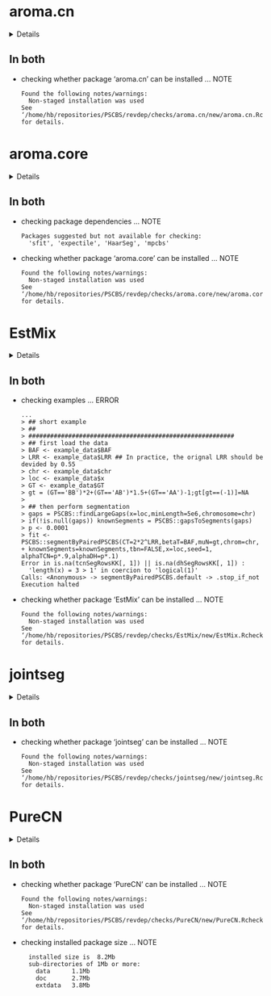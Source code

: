 # aroma.cn

<details>

* Version: 1.6.1
* Source code: https://github.com/cran/aroma.cn
* URL: http://www.aroma-project.org/, https://github.com/HenrikBengtsson/aroma.cn
* BugReports: https://github.com/HenrikBengtsson/aroma.cn/issues
* Date/Publication: 2015-10-28 00:08:16
* Number of recursive dependencies: 23

Run `revdep_details(,"aroma.cn")` for more info

</details>

## In both

*   checking whether package ‘aroma.cn’ can be installed ... NOTE
    ```
    Found the following notes/warnings:
      Non-staged installation was used
    See ‘/home/hb/repositories/PSCBS/revdep/checks/aroma.cn/new/aroma.cn.Rcheck/00install.out’ for details.
    ```

# aroma.core

<details>

* Version: 3.1.3
* Source code: https://github.com/cran/aroma.core
* URL: https://github.com/HenrikBengtsson/aroma.core, http://www.aroma-project.org/
* BugReports: https://github.com/HenrikBengtsson/aroma.core/issues
* Date/Publication: 2018-05-03 13:41:54 UTC
* Number of recursive dependencies: 45

Run `revdep_details(,"aroma.core")` for more info

</details>

## In both

*   checking package dependencies ... NOTE
    ```
    Packages suggested but not available for checking:
      'sfit', 'expectile', 'HaarSeg', 'mpcbs'
    ```

*   checking whether package ‘aroma.core’ can be installed ... NOTE
    ```
    Found the following notes/warnings:
      Non-staged installation was used
    See ‘/home/hb/repositories/PSCBS/revdep/checks/aroma.core/new/aroma.core.Rcheck/00install.out’ for details.
    ```

# EstMix

<details>

* Version: 1.0.1
* Source code: https://github.com/cran/EstMix
* Date/Publication: 2018-09-13 04:20:02 UTC
* Number of recursive dependencies: 15

Run `revdep_details(,"EstMix")` for more info

</details>

## In both

*   checking examples ... ERROR
    ```
    ...
    > ## short example
    > ##
    > #########################################################
    > ## first load the data
    > BAF <- example_data$BAF
    > LRR <- example_data$LRR ## In practice, the orignal LRR should be devided by 0.55
    > chr <- example_data$chr
    > loc <- example_data$x
    > GT <- example_data$GT
    > gt = (GT=='BB')*2+(GT=='AB')*1.5+(GT=='AA')-1;gt[gt==(-1)]=NA
    > 
    > ## then perform segmentation
    > gaps = PSCBS::findLargeGaps(x=loc,minLength=5e6,chromosome=chr)
    > if(!is.null(gaps)) knownSegments = PSCBS::gapsToSegments(gaps)
    > p <- 0.0001
    > fit <- PSCBS::segmentByPairedPSCBS(CT=2*2^LRR,betaT=BAF,muN=gt,chrom=chr,
    + knownSegments=knownSegments,tbn=FALSE,x=loc,seed=1, alphaTCN=p*.9,alphaDH=p*.1)
    Error in is.na(tcnSegRowsKK[, 1]) || is.na(dhSegRowsKK[, 1]) : 
      'length(x) = 3 > 1' in coercion to 'logical(1)'
    Calls: <Anonymous> -> segmentByPairedPSCBS.default -> .stop_if_not
    Execution halted
    ```

*   checking whether package ‘EstMix’ can be installed ... NOTE
    ```
    Found the following notes/warnings:
      Non-staged installation was used
    See ‘/home/hb/repositories/PSCBS/revdep/checks/EstMix/new/EstMix.Rcheck/00install.out’ for details.
    ```

# jointseg

<details>

* Version: 1.0.2
* Source code: https://github.com/cran/jointseg
* URL: https://github.com/mpierrejean/jointseg
* BugReports: https://github.com/mpierrejean/jointseg/issues
* Date/Publication: 2019-01-11 12:30:03 UTC
* Number of recursive dependencies: 42

Run `revdep_details(,"jointseg")` for more info

</details>

## In both

*   checking whether package ‘jointseg’ can be installed ... NOTE
    ```
    Found the following notes/warnings:
      Non-staged installation was used
    See ‘/home/hb/repositories/PSCBS/revdep/checks/jointseg/new/jointseg.Rcheck/00install.out’ for details.
    ```

# PureCN

<details>

* Version: 1.14.0
* Source code: https://github.com/cran/PureCN
* URL: https://github.com/lima1/PureCN
* Date/Publication: 2019-05-02
* Number of recursive dependencies: 120

Run `revdep_details(,"PureCN")` for more info

</details>

## In both

*   checking whether package ‘PureCN’ can be installed ... NOTE
    ```
    Found the following notes/warnings:
      Non-staged installation was used
    See ‘/home/hb/repositories/PSCBS/revdep/checks/PureCN/new/PureCN.Rcheck/00install.out’ for details.
    ```

*   checking installed package size ... NOTE
    ```
      installed size is  8.2Mb
      sub-directories of 1Mb or more:
        data      1.1Mb
        doc       2.7Mb
        extdata   3.8Mb
    ```

